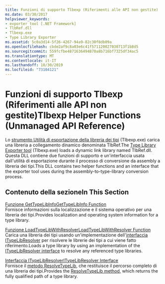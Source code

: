 ```yaml
---
title: Funzioni di supporto Tlbexp (Riferimenti alle API non gestite)
ms.date: 03/30/2017
helpviewer_keywords:
- exporter tool [.NET Framework]
- TlbRef.dll
- Tlbexp.exe
- Type Library Exporter
ms.assetid: 5c0a3d14-5f26-4267-94a9-82c30f8db09a
ms.openlocfilehash: cbde2af9c8a03e6c41f571120027030713f1b8d5
ms.sourcegitcommit: 559fcfbe4871636494870a8b716bf7325df34ac5
ms.translationtype: MT
ms.contentlocale: it-IT
ms.lasthandoff: 10/30/2019
ms.locfileid: "73104121"
---
```

# <a name="tlbexp-helper-functions-unmanaged-api-reference"></a><span data-ttu-id="4c653-102">Funzioni di supporto Tlbexp (Riferimenti alle API non gestite)</span><span class="sxs-lookup"><span data-stu-id="4c653-102">Tlbexp Helper Functions (Unmanaged API Reference)</span></span>
<span data-ttu-id="4c653-103">Lo [strumento Utilità di esportazione della libreria dei tipi](../../tools/tlbexp-exe-type-library-exporter.md) (Tlbexp.exe) carica una libreria a collegamento dinamico denominata TlbRef.</span><span class="sxs-lookup"><span data-stu-id="4c653-103">The [Type Library Exporter tool](../../tools/tlbexp-exe-type-library-exporter.md) (Tlbexp.exe) loads a dynamic link library named TlbRef.dll.</span></span> <span data-ttu-id="4c653-104">Questa DLL contiene due funzioni di supporto e un'interfaccia usata dall'utilità di esportazione durante il processo di conversione da assembly a libreria dei tipi.</span><span class="sxs-lookup"><span data-stu-id="4c653-104">This DLL contains two helper functions and an interface that the exporter tool uses during the assembly-to-type-library conversion process.</span></span>  
  
## <a name="in-this-section"></a><span data-ttu-id="4c653-105">Contenuto della sezione</span><span class="sxs-lookup"><span data-stu-id="4c653-105">In This Section</span></span>  
 [<span data-ttu-id="4c653-106">Funzione GetTypeLibInfo</span><span class="sxs-lookup"><span data-stu-id="4c653-106">GetTypeLibInfo Function</span></span>](gettypelibinfo-function.md)  
 <span data-ttu-id="4c653-107">Fornisce informazioni sulla localizzazione e il sistema operativo per una libreria dei tipi.</span><span class="sxs-lookup"><span data-stu-id="4c653-107">Provides localization and operating system information for a type library.</span></span>  
  
 [<span data-ttu-id="4c653-108">Funzione LoadTypeLibWithResolver</span><span class="sxs-lookup"><span data-stu-id="4c653-108">LoadTypeLibWithResolver Function</span></span>](loadtypelibwithresolver-function.md)  
 <span data-ttu-id="4c653-109">Carica una libreria dei tipi usando un'implementazione dell'[interfaccia ITypeLibResolver](itypelibresolver-interface.md) per risolvere le librerie dei tipi a cui viene fatto riferimento.</span><span class="sxs-lookup"><span data-stu-id="4c653-109">Loads a type library by using an implementation of the [ITypeLibResolver interface](itypelibresolver-interface.md) to resolve any referenced type libraries.</span></span>  
  
 [<span data-ttu-id="4c653-110">Interfaccia ITypeLibResolver</span><span class="sxs-lookup"><span data-stu-id="4c653-110">ITypeLibResolver Interface</span></span>](itypelibresolver-interface.md)  
 <span data-ttu-id="4c653-111">Fornisce il [metodo ResolveTypeLib](resolvetypelib-method.md), che restituisce il percorso completo di una libreria dei tipi.</span><span class="sxs-lookup"><span data-stu-id="4c653-111">Provides the [ResolveTypeLib method](resolvetypelib-method.md), which returns the fully qualified path of a type library.</span></span>
